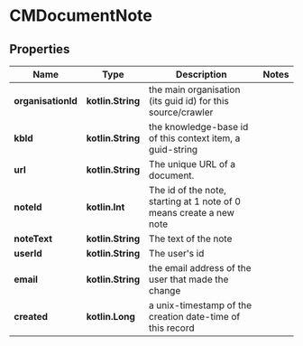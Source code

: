 
# CMDocumentNote

## Properties
Name | Type | Description | Notes
------------ | ------------- | ------------- | -------------
**organisationId** | **kotlin.String** | the main organisation (its guid id) for this source/crawler | 
**kbId** | **kotlin.String** | the knowledge-base id of this context item, a guid-string | 
**url** | **kotlin.String** | The unique URL of a document. | 
**noteId** | **kotlin.Int** | The id of the note, starting at 1 note of 0 means create a new note | 
**noteText** | **kotlin.String** | The text of the note | 
**userId** | **kotlin.String** | The user&#39;s id | 
**email** | **kotlin.String** | the email address of the user that made the change | 
**created** | **kotlin.Long** | a unix-timestamp of the creation date-time of this record | 



